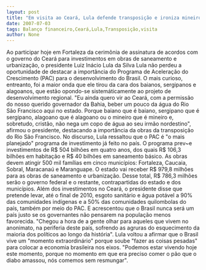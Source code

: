 ```yaml
---
layout: post
title: "Em visita ao Ceará, Lula defende transposição e ironiza mineiros, baianos, sergipanos e alagoanos"
date: 2007-07-03
tags: Balanço financeiro,Ceará,Lula,Transposição,visita
author: None
---
```

Ao participar hoje em Fortaleza da cerim&ocirc;nia de assinatura de acordos com o governo do Cear&aacute; para investimentos em obras de saneamento e urbaniza&ccedil;&atilde;o, o presidente Luiz In&aacute;cio Lula da Silva Lula n&atilde;o perdeu a oportunidade de destacar a import&acirc;ncia do Programa de Acelera&ccedil;&atilde;o do Crescimento (PAC) para o desenvolvimento do Brasil. O mais curioso, entreanto, foi a maior onda que ele tirou da cara dos baianos, sergipanos e alagoanos, que est&atilde;o opondo-se sistem&aacute;ticamente ao projeto de desenvolvimento regional.
&quot;Eu ainda quero vir ao Cear&aacute;, com a permiss&atilde;o do nosso querido governador da Bahia, beber um pouco da &aacute;gua do Rio S&atilde;o Francisco aqui no estado. Porque baiano que &eacute; baiano, sergipano que &eacute; sergipano, alagoano que &eacute; alagoano ou o mineiro que &eacute; mineiro e, sobretudo, crist&atilde;o, n&atilde;o nega um copo de &aacute;gua ao seu irm&atilde;o nordestino&quot;, afirmou o presidente, destacando a import&acirc;ncia da obras da transposi&ccedil;&atilde;o do Rio S&atilde;o Francisco. 
No discurso, Lula ressaltou que o PAC &eacute; &quot;o mais planejado&quot; programa de investimento j&aacute; feito no pa&iacute;s. O programa prev~e investimentos de R$ 504 bilh&otilde;es em quatro anos, dos quais R$ 106,3 bilh&otilde;es em habita&ccedil;&atilde;o e R$ 40 bilh&otilde;es em saneamento b&aacute;sico.
As obras devem atingir 500 mil fam&iacute;lias em cinco munic&iacute;pios: Fortaleza, Caucaia, Sobral, Maracana&uacute; e Maranguape. O estado vai receber R$ 979,8 milh&otilde;es para as obras de saneamento e urbaniza&ccedil;&atilde;o. Desse total, R$ 786,3 milh&otilde;es ser&atilde;o o governo federal e o restante, contrapartidas do estado e dos munic&iacute;pios.
Al&eacute;m dos investimentos no Cear&aacute;, o presidente disse que pretende levar, at&eacute; o final de 2010, esgoto sanit&aacute;rio e &aacute;gua pot&aacute;vel a 90% das comunidades ind&iacute;genas e a 50% das comunidades quilombolas do pa&iacute;s, tamb&eacute;m por meio do PAC. E acrescentou que o Brasil nunca ser&aacute; um pa&iacute;s justo se os governantes n&atilde;o pensarem na popula&ccedil;&atilde;o menos favorecida.
&quot;Chegou a hora de a gente olhar para aqueles que vivem no anonimato, na periferia deste pa&iacute;s, sofrendo as agruras do esquecimento da maioria dos pol&iacute;ticos ao longo da hist&oacute;ria&quot;.
Lula voltou a afirmar que o Brasil vive um &quot;momento extraordin&aacute;rio&quot; porque soube &quot;fazer as coisas pesadas&quot; para colocar a economia brasileira nos eixos. &quot;Podemos estar vivendo hoje este momento, porque no momento em que era preciso comer o p&atilde;o que o diabo amassou, n&oacute;s comemos sem resmungar&quot;. 